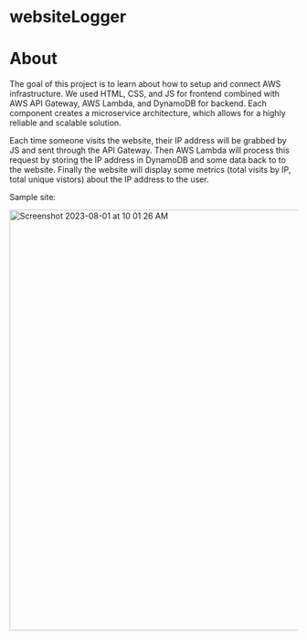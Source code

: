 # websiteLogger

<h1>About</h1>
<p>The goal of this project is to learn about how to setup and connect AWS infrastructure. We used HTML, CSS, and JS for frontend combined with AWS API Gateway, AWS Lambda, and DynamoDB for backend. Each component creates a microservice architecture, which allows for a highly reliable and scalable solution.</p>

<p>Each time someone visits the website, their IP address will be grabbed by JS and sent through the API Gateway. Then AWS Lambda will process this request by storing the IP address in DynamoDB and some data back to to the website. Finally the website will display some metrics (total visits by IP, total unique vistors) about the IP address to the user.</p>

<h>Sample site:</h>

<img width="736" alt="Screenshot 2023-08-01 at 10 01 26 AM" src="https://github.com/wjson2002/websiteLogger/assets/61726454/a77976f9-bca4-4146-8a57-265256d3482e">


